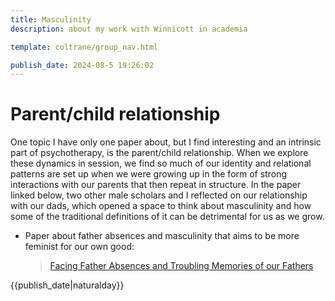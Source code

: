 ```yaml
---
title: Masculinity
description: about my work with Winnicott in academia

template: coltrane/group_nav.html

publish_date: 2024-08-5 19:26:02
---
```

# Parent/child relationship

One topic I have only one paper about, but I find interesting and an intrinsic part of psychotherapy, is the parent/child relationship. 
When we explore these dynamics in session, we find so much of our identity and relational patterns are set up when we were growing up in the form of strong interactions with our parents that then repeat in structure.
In the paper linked below, two other male scholars and I reflected on our relationship with our dads, which opened a space to think about masculinity and how some of the traditional definitions of it can be detrimental for us as we grow. 


- Paper about father absences and masculinity that aims to be more feminist for our own good:
  >[Facing Father Absences and Troubling Memories of our Fathers](https://journals.sagepub.com/doi/pdf/10.1177/1940844720968201)

{{publish_date|naturalday}}

